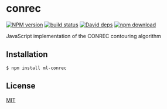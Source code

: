 # conrec

  [![NPM version][npm-image]][npm-url]
  [![build status][travis-image]][travis-url]
  [![David deps][david-image]][david-url]
  [![npm download][download-image]][download-url]
  
JavaScript implementation of the CONREC contouring algorithm

## Installation

```
$ npm install ml-conrec
```

## License

[MIT](./LICENSE)

[npm-image]: https://img.shields.io/npm/v/ml-conrec.svg?style=flat-square
[npm-url]: https://npmjs.org/package/ml-conrec
[travis-image]: https://img.shields.io/travis/mljs/conrec/master.svg?style=flat-square
[travis-url]: https://travis-ci.org/mljs/conrec
[david-image]: https://img.shields.io/david/mljs/conrec.svg?style=flat-square
[david-url]: https://david-dm.org/mljs/conrec
[download-image]: https://img.shields.io/npm/dm/ml-conrec.svg?style=flat-square
[download-url]: https://npmjs.org/package/ml-conrec
